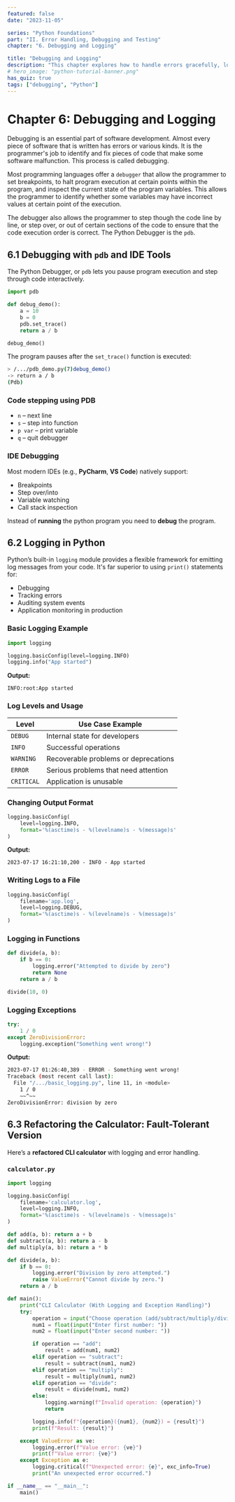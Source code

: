```yaml
---
featured: false
date: "2023-11-05"

series: "Python Foundations"
part: "II. Error Handling, Debugging and Testing"
chapter: "6. Debugging and Logging"

title: "Debugging and Logging"
description: "This chapter explores how to handle errors gracefully, log application behavior, and debug issues efficiently in Python."
# hero_image: "python-tutorial-banner.png"
has_quiz: true
tags: ["debugging", "Python"]
---
```


# Chapter 6: Debugging and Logging

Debugging is an essential part of software development. Almost every piece of software that is written has errors or various kinds. It is the programmer's job to identify and fix pieces of code that make some software malfunction. This process is called debugging.

Most programming languages offer a `debugger` that allow the programmer to set breakpoints, to halt program execution at certain points within the program, and inspect the current state of the program variables. This allows the programmer to identify whether some variables may have incorrect values at certain point of the execution.

The debugger also allows the programmer to step though the code line by line, or step over, or out of certain sections of the code to ensure that the code execution order is correct. The Python Debugger is the `pdb`.

## 6.1 Debugging with `pdb` and IDE Tools

The Python Debugger, or `pdb` lets you pause program execution and step through code interactively.

```python
import pdb

def debug_demo():
    a = 10
    b = 0
    pdb.set_trace()
    return a / b

debug_demo()
```

The program pauses after the `set_trace()` function is executed:

```bash
> /.../pdb_demo.py(7)debug_demo()
-> return a / b
(Pdb) 
```

### Code stepping using PDB

* `n` – next line
* `s` – step into function
* `p var` – print variable
* `q` – quit debugger

### IDE Debugging

Most modern IDEs (e.g., **PyCharm**, **VS Code**) natively support:

* Breakpoints
* Step over/into
* Variable watching
* Call stack inspection

Instead of **running** the python program you need to **debug** the program.

## 6.2 Logging in Python

Python’s built-in `logging` module provides a flexible framework for emitting log messages from your code. It's far superior to using `print()` statements for:

- Debugging
- Tracking errors
- Auditing system events
- Application monitoring in production

### Basic Logging Example

```python
import logging

logging.basicConfig(level=logging.INFO)
logging.info("App started")
```

**Output:**

```
INFO:root:App started
```

### Log Levels and Usage

| Level      | Use Case Example                     |
| ---------- | ------------------------------------ |
| `DEBUG`    | Internal state for developers        |
| `INFO`     | Successful operations                |
| `WARNING`  | Recoverable problems or deprecations |
| `ERROR`    | Serious problems that need attention |
| `CRITICAL` | Application is unusable              |


### Changing Output Format

```python
logging.basicConfig(
    level=logging.INFO,
    format='%(asctime)s - %(levelname)s - %(message)s'
)
```

**Output:**

```
2023-07-17 16:21:10,200 - INFO - App started
```

### Writing Logs to a File

```python
logging.basicConfig(
    filename='app.log',
    level=logging.DEBUG,
    format='%(asctime)s - %(levelname)s - %(message)s'
)
```

### Logging in Functions

```python
def divide(a, b):
    if b == 0:
        logging.error("Attempted to divide by zero")
        return None
    return a / b

divide(10, 0)
```

### Logging Exceptions

```python
try:
    1 / 0
except ZeroDivisionError:
    logging.exception("Something went wrong!")
```

**Output:**

```bash
2023-07-17 01:26:40,389 - ERROR - Something went wrong!
Traceback (most recent call last):
  File "/.../basic_logging.py", line 11, in <module>
    1 / 0
    ~~^~~
ZeroDivisionError: division by zero
```

## 6.3 Refactoring the Calculator: Fault-Tolerant Version

Here’s a **refactored CLI calculator** with logging and error handling.

### `calculator.py`

```python
import logging

logging.basicConfig(
    filename='calculator.log',
    level=logging.INFO,
    format='%(asctime)s - %(levelname)s - %(message)s'
)

def add(a, b): return a + b
def subtract(a, b): return a - b
def multiply(a, b): return a * b

def divide(a, b):
    if b == 0:
        logging.error("Division by zero attempted.")
        raise ValueError("Cannot divide by zero.")
    return a / b

def main():
    print("CLI Calculator (With Logging and Exception Handling)")
    try:
        operation = input("Choose operation (add/subtract/multiply/divide): ").strip().lower()
        num1 = float(input("Enter first number: "))
        num2 = float(input("Enter second number: "))

        if operation == "add":
            result = add(num1, num2)
        elif operation == "subtract":
            result = subtract(num1, num2)
        elif operation == "multiply":
            result = multiply(num1, num2)
        elif operation == "divide":
            result = divide(num1, num2)
        else:
            logging.warning(f"Invalid operation: {operation}")
            return

        logging.info(f"{operation}({num1}, {num2}) = {result}")
        print(f"Result: {result}")

    except ValueError as ve:
        logging.error(f"Value error: {ve}")
        print(f"Value error: {ve}")
    except Exception as e:
        logging.critical(f"Unexpected error: {e}", exc_info=True)
        print("An unexpected error occurred.")

if __name__ == "__main__":
    main()
```


